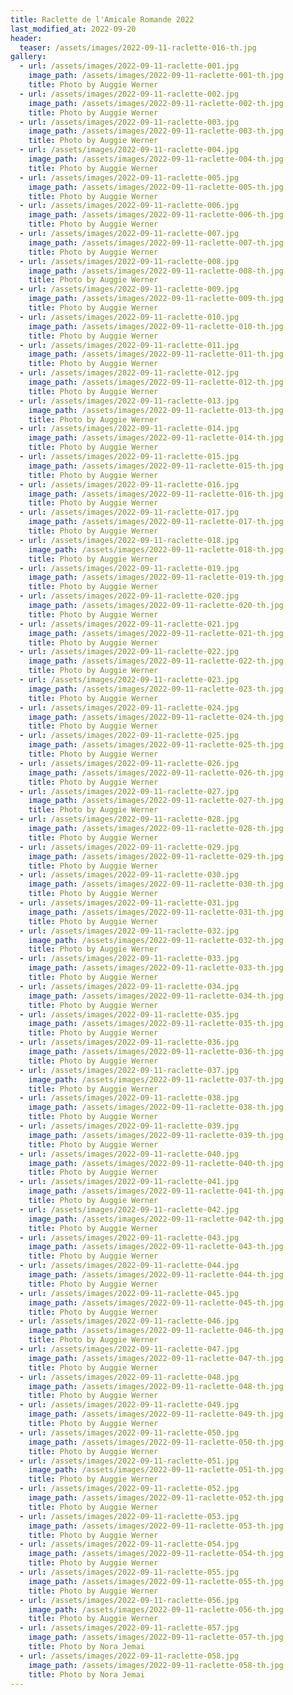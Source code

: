 ```yaml
---
title: Raclette de l'Amicale Romande 2022
last_modified_at: 2022-09-20
header:
  teaser: /assets/images/2022-09-11-raclette-016-th.jpg
gallery:
  - url: /assets/images/2022-09-11-raclette-001.jpg
    image_path: /assets/images/2022-09-11-raclette-001-th.jpg
    title: Photo by Auggie Werner
  - url: /assets/images/2022-09-11-raclette-002.jpg
    image_path: /assets/images/2022-09-11-raclette-002-th.jpg
    title: Photo by Auggie Werner
  - url: /assets/images/2022-09-11-raclette-003.jpg
    image_path: /assets/images/2022-09-11-raclette-003-th.jpg
    title: Photo by Auggie Werner
  - url: /assets/images/2022-09-11-raclette-004.jpg
    image_path: /assets/images/2022-09-11-raclette-004-th.jpg
    title: Photo by Auggie Werner
  - url: /assets/images/2022-09-11-raclette-005.jpg
    image_path: /assets/images/2022-09-11-raclette-005-th.jpg
    title: Photo by Auggie Werner
  - url: /assets/images/2022-09-11-raclette-006.jpg
    image_path: /assets/images/2022-09-11-raclette-006-th.jpg
    title: Photo by Auggie Werner
  - url: /assets/images/2022-09-11-raclette-007.jpg
    image_path: /assets/images/2022-09-11-raclette-007-th.jpg
    title: Photo by Auggie Werner
  - url: /assets/images/2022-09-11-raclette-008.jpg
    image_path: /assets/images/2022-09-11-raclette-008-th.jpg
    title: Photo by Auggie Werner
  - url: /assets/images/2022-09-11-raclette-009.jpg
    image_path: /assets/images/2022-09-11-raclette-009-th.jpg
    title: Photo by Auggie Werner
  - url: /assets/images/2022-09-11-raclette-010.jpg
    image_path: /assets/images/2022-09-11-raclette-010-th.jpg
    title: Photo by Auggie Werner
  - url: /assets/images/2022-09-11-raclette-011.jpg
    image_path: /assets/images/2022-09-11-raclette-011-th.jpg
    title: Photo by Auggie Werner
  - url: /assets/images/2022-09-11-raclette-012.jpg
    image_path: /assets/images/2022-09-11-raclette-012-th.jpg
    title: Photo by Auggie Werner
  - url: /assets/images/2022-09-11-raclette-013.jpg
    image_path: /assets/images/2022-09-11-raclette-013-th.jpg
    title: Photo by Auggie Werner
  - url: /assets/images/2022-09-11-raclette-014.jpg
    image_path: /assets/images/2022-09-11-raclette-014-th.jpg
    title: Photo by Auggie Werner
  - url: /assets/images/2022-09-11-raclette-015.jpg
    image_path: /assets/images/2022-09-11-raclette-015-th.jpg
    title: Photo by Auggie Werner
  - url: /assets/images/2022-09-11-raclette-016.jpg
    image_path: /assets/images/2022-09-11-raclette-016-th.jpg
    title: Photo by Auggie Werner
  - url: /assets/images/2022-09-11-raclette-017.jpg
    image_path: /assets/images/2022-09-11-raclette-017-th.jpg
    title: Photo by Auggie Werner
  - url: /assets/images/2022-09-11-raclette-018.jpg
    image_path: /assets/images/2022-09-11-raclette-018-th.jpg
    title: Photo by Auggie Werner
  - url: /assets/images/2022-09-11-raclette-019.jpg
    image_path: /assets/images/2022-09-11-raclette-019-th.jpg
    title: Photo by Auggie Werner
  - url: /assets/images/2022-09-11-raclette-020.jpg
    image_path: /assets/images/2022-09-11-raclette-020-th.jpg
    title: Photo by Auggie Werner
  - url: /assets/images/2022-09-11-raclette-021.jpg
    image_path: /assets/images/2022-09-11-raclette-021-th.jpg
    title: Photo by Auggie Werner
  - url: /assets/images/2022-09-11-raclette-022.jpg
    image_path: /assets/images/2022-09-11-raclette-022-th.jpg
    title: Photo by Auggie Werner
  - url: /assets/images/2022-09-11-raclette-023.jpg
    image_path: /assets/images/2022-09-11-raclette-023-th.jpg
    title: Photo by Auggie Werner
  - url: /assets/images/2022-09-11-raclette-024.jpg
    image_path: /assets/images/2022-09-11-raclette-024-th.jpg
    title: Photo by Auggie Werner
  - url: /assets/images/2022-09-11-raclette-025.jpg
    image_path: /assets/images/2022-09-11-raclette-025-th.jpg
    title: Photo by Auggie Werner
  - url: /assets/images/2022-09-11-raclette-026.jpg
    image_path: /assets/images/2022-09-11-raclette-026-th.jpg
    title: Photo by Auggie Werner
  - url: /assets/images/2022-09-11-raclette-027.jpg
    image_path: /assets/images/2022-09-11-raclette-027-th.jpg
    title: Photo by Auggie Werner
  - url: /assets/images/2022-09-11-raclette-028.jpg
    image_path: /assets/images/2022-09-11-raclette-028-th.jpg
    title: Photo by Auggie Werner
  - url: /assets/images/2022-09-11-raclette-029.jpg
    image_path: /assets/images/2022-09-11-raclette-029-th.jpg
    title: Photo by Auggie Werner
  - url: /assets/images/2022-09-11-raclette-030.jpg
    image_path: /assets/images/2022-09-11-raclette-030-th.jpg
    title: Photo by Auggie Werner
  - url: /assets/images/2022-09-11-raclette-031.jpg
    image_path: /assets/images/2022-09-11-raclette-031-th.jpg
    title: Photo by Auggie Werner
  - url: /assets/images/2022-09-11-raclette-032.jpg
    image_path: /assets/images/2022-09-11-raclette-032-th.jpg
    title: Photo by Auggie Werner
  - url: /assets/images/2022-09-11-raclette-033.jpg
    image_path: /assets/images/2022-09-11-raclette-033-th.jpg
    title: Photo by Auggie Werner
  - url: /assets/images/2022-09-11-raclette-034.jpg
    image_path: /assets/images/2022-09-11-raclette-034-th.jpg
    title: Photo by Auggie Werner
  - url: /assets/images/2022-09-11-raclette-035.jpg
    image_path: /assets/images/2022-09-11-raclette-035-th.jpg
    title: Photo by Auggie Werner
  - url: /assets/images/2022-09-11-raclette-036.jpg
    image_path: /assets/images/2022-09-11-raclette-036-th.jpg
    title: Photo by Auggie Werner
  - url: /assets/images/2022-09-11-raclette-037.jpg
    image_path: /assets/images/2022-09-11-raclette-037-th.jpg
    title: Photo by Auggie Werner
  - url: /assets/images/2022-09-11-raclette-038.jpg
    image_path: /assets/images/2022-09-11-raclette-038-th.jpg
    title: Photo by Auggie Werner
  - url: /assets/images/2022-09-11-raclette-039.jpg
    image_path: /assets/images/2022-09-11-raclette-039-th.jpg
    title: Photo by Auggie Werner
  - url: /assets/images/2022-09-11-raclette-040.jpg
    image_path: /assets/images/2022-09-11-raclette-040-th.jpg
    title: Photo by Auggie Werner
  - url: /assets/images/2022-09-11-raclette-041.jpg
    image_path: /assets/images/2022-09-11-raclette-041-th.jpg
    title: Photo by Auggie Werner
  - url: /assets/images/2022-09-11-raclette-042.jpg
    image_path: /assets/images/2022-09-11-raclette-042-th.jpg
    title: Photo by Auggie Werner
  - url: /assets/images/2022-09-11-raclette-043.jpg
    image_path: /assets/images/2022-09-11-raclette-043-th.jpg
    title: Photo by Auggie Werner
  - url: /assets/images/2022-09-11-raclette-044.jpg
    image_path: /assets/images/2022-09-11-raclette-044-th.jpg
    title: Photo by Auggie Werner
  - url: /assets/images/2022-09-11-raclette-045.jpg
    image_path: /assets/images/2022-09-11-raclette-045-th.jpg
    title: Photo by Auggie Werner
  - url: /assets/images/2022-09-11-raclette-046.jpg
    image_path: /assets/images/2022-09-11-raclette-046-th.jpg
    title: Photo by Auggie Werner
  - url: /assets/images/2022-09-11-raclette-047.jpg
    image_path: /assets/images/2022-09-11-raclette-047-th.jpg
    title: Photo by Auggie Werner
  - url: /assets/images/2022-09-11-raclette-048.jpg
    image_path: /assets/images/2022-09-11-raclette-048-th.jpg
    title: Photo by Auggie Werner
  - url: /assets/images/2022-09-11-raclette-049.jpg
    image_path: /assets/images/2022-09-11-raclette-049-th.jpg
    title: Photo by Auggie Werner
  - url: /assets/images/2022-09-11-raclette-050.jpg
    image_path: /assets/images/2022-09-11-raclette-050-th.jpg
    title: Photo by Auggie Werner
  - url: /assets/images/2022-09-11-raclette-051.jpg
    image_path: /assets/images/2022-09-11-raclette-051-th.jpg
    title: Photo by Auggie Werner
  - url: /assets/images/2022-09-11-raclette-052.jpg
    image_path: /assets/images/2022-09-11-raclette-052-th.jpg
    title: Photo by Auggie Werner
  - url: /assets/images/2022-09-11-raclette-053.jpg
    image_path: /assets/images/2022-09-11-raclette-053-th.jpg
    title: Photo by Auggie Werner
  - url: /assets/images/2022-09-11-raclette-054.jpg
    image_path: /assets/images/2022-09-11-raclette-054-th.jpg
    title: Photo by Auggie Werner
  - url: /assets/images/2022-09-11-raclette-055.jpg
    image_path: /assets/images/2022-09-11-raclette-055-th.jpg
    title: Photo by Auggie Werner
  - url: /assets/images/2022-09-11-raclette-056.jpg
    image_path: /assets/images/2022-09-11-raclette-056-th.jpg
    title: Photo by Auggie Werner
  - url: /assets/images/2022-09-11-raclette-057.jpg
    image_path: /assets/images/2022-09-11-raclette-057-th.jpg
    title: Photo by Nora Jemai
  - url: /assets/images/2022-09-11-raclette-058.jpg
    image_path: /assets/images/2022-09-11-raclette-058-th.jpg
    title: Photo by Nora Jemai
---
```

